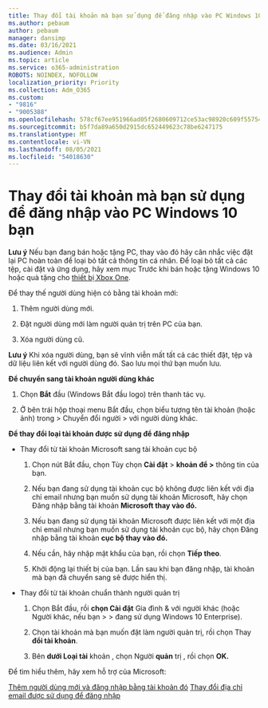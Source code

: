 ```yaml
---
title: Thay đổi tài khoản mà bạn sử dụng để đăng nhập vào PC Windows 10 bạn
ms.author: pebaum
author: pebaum
manager: dansimp
ms.date: 03/16/2021
ms.audience: Admin
ms.topic: article
ms.service: o365-administration
ROBOTS: NOINDEX, NOFOLLOW
localization_priority: Priority
ms.collection: Adm_O365
ms.custom:
- "9816"
- "9005388"
ms.openlocfilehash: 578cf67ee951966ad05f2680609712ce53ac98920c609f557542c2164fd7aa36
ms.sourcegitcommit: b5f7da89a650d2915dc652449623c78be6247175
ms.translationtype: MT
ms.contentlocale: vi-VN
ms.lasthandoff: 08/05/2021
ms.locfileid: "54018630"
---
```

# <a name="change-the-account-you-use-to-sign-in-to-your-windows-10-pc"></a>Thay đổi tài khoản mà bạn sử dụng để đăng nhập vào PC Windows 10 bạn

**Lưu ý** Nếu bạn đang bán hoặc tặng PC, thay vào đó hãy cân nhắc việc đặt lại PC hoàn toàn để loại bỏ tất cả thông tin cá nhân. Để loại bỏ tất cả các tệp, cài đặt và ứng dụng, hãy xem mục Trước khi bán hoặc tặng Windows 10 hoặc quà tặng cho [thiết bị Xbox One](https://support.microsoft.com/help/10547/microsoft-account-selling-gifting-windows-10-device-xbox-one).

Để thay thế người dùng hiện có bằng tài khoản mới:

1. Thêm người dùng mới.

1. Đặt người dùng mới làm người quản trị trên PC của bạn.

1. Xóa người dùng cũ.

**Lưu ý** Khi xóa người dùng, bạn sẽ vĩnh viễn mất tất cả các thiết đặt, tệp và dữ liệu liên kết với người dùng đó. Sao lưu mọi thứ bạn muốn lưu.

**Để chuyển sang tài khoản người dùng khác**

1. Chọn **Bắt** đầu (Windows Bắt đầu logo) trên thanh tác vụ. 

1. Ở bên trái hộp thoại menu Bắt đầu, chọn biểu tượng tên tài khoản (hoặc ảnh) trong > Chuyển đổi người > với người dùng khác.

**Để thay đổi loại tài khoản được sử dụng để đăng nhập**

- Thay đổi từ tài khoản Microsoft sang tài khoản cục bộ

    1. Chọn nút Bắt đầu, chọn Tùy chọn **Cài đặt**  >  **khoản để >** thông tin của bạn.

    1. Nếu bạn đang sử dụng tài khoản cục bộ không được liên kết với địa chỉ email nhưng bạn muốn sử dụng tài khoản Microsoft, hãy chọn Đăng nhập bằng tài khoản **Microsoft thay vào đó.**

    1. Nếu bạn đang sử dụng tài khoản Microsoft được liên kết với một địa chỉ email nhưng bạn muốn sử dụng tài khoản cục bộ, hãy chọn Đăng nhập bằng tài khoản **cục bộ thay vào đó.**

    1. Nếu cần, hãy nhập mật khẩu của bạn, rồi chọn **Tiếp theo**.

    1. Khởi động lại thiết bị của bạn. Lần sau khi bạn đăng nhập, tài khoản mà bạn đã chuyển sang sẽ được hiển thị.

- Thay đổi từ tài khoản chuẩn thành người quản trị

    1. Chọn Bắt đầu, rồi **chọn Cài đặt** Gia đình & với người khác (hoặc Người khác, nếu bạn  >    >   đang sử dụng Windows 10 Enterprise). 

    1. Chọn tài khoản mà bạn muốn đặt làm người quản trị, rồi chọn Thay **đổi tài khoản**.

    1. Bên **dưới Loại tài** khoản , chọn Người **quản** trị , rồi chọn **OK.**

Để tìm hiểu thêm, hãy xem hỗ trợ của Microsoft:

[Thêm người dùng mới và đăng nhập bằng tài khoản đó](https://support.microsoft.com/windows/add-or-remove-accounts-on-your-pc-104dc19f-6430-4b49-6a2b-e4dbd1dcdf32) 
 [Thay đổi địa chỉ email được sử dụng để đăng nhập](https://support.microsoft.com/account-billing/change-the-email-address-or-phone-number-for-your-microsoft-account-761a662d-8032-88f4-03f3-c9ba8ba0e00b)
